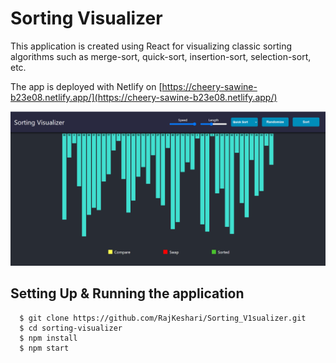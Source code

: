 # Sorting Visualizer

This application is created using React for visualizing classic sorting algorithms such as merge-sort, quick-sort, insertion-sort, selection-sort, etc.

The app is deployed with Netlify on [https://cheery-sawine-b23e08.netlify.app/](https://cheery-sawine-b23e08.netlify.app/)

![](/public/sv.png)

## Setting Up & Running the application

```
  $ git clone https://github.com/RajKeshari/Sorting_V1sualizer.git
  $ cd sorting-visualizer
  $ npm install
  $ npm start
```
